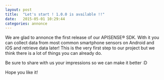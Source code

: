 ```yaml
---
layout: post
title:  "Let's start ! 1.0.0 is available !!"
date:   2015-05-01 10:29:44
categories: annonce
---
```


We are glad to annonce the first release of our APISENSE® SDK.
With it you can collect data from most common smartphone sensors on Android and iOS and retrieve data later! This is the very first step to our project but we think there is a lot of things you can already do.

Be sure to share with us your impressions so we can make it better :D

Hope you like it! 